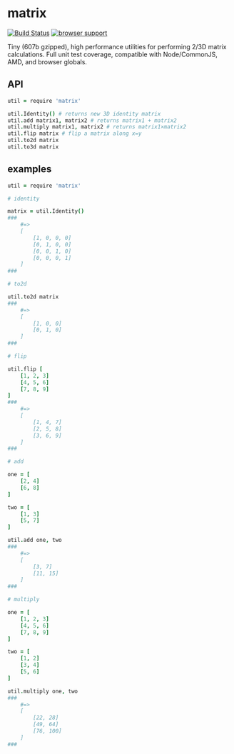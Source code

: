 # matrix

[![Build Status](https://travis-ci.org/bcherny/matrix.png)](https://travis-ci.org/bcherny/matrix.png)
[![browser support](https://ci.testling.com/bcherny/matrix.png)](https://ci.testling.com/bcherny/matrix)

Tiny (607b gzipped), high performance utilities for performing 2/3D matrix calculations. Full unit test coverage, compatible with Node/CommonJS, AMD, and browser globals.

## API

```coffee
util = require 'matrix'

util.Identity() # returns new 3D identity matrix
util.add matrix1, matrix2 # returns matrix1 + matrix2
util.multiply matrix1, matrix2 # returns matrix1×matrix2
util.flip matrix # flip a matrix along x=y
util.to2d matrix
util.to3d matrix
```

## examples

```coffee
util = require 'matrix'

# identity

matrix = util.Identity()
###
	#=>
	[
		[1, 0, 0, 0]
		[0, 1, 0, 0]
		[0, 0, 1, 0]
		[0, 0, 0, 1]
	]
###

# to2d

util.to2d matrix
###
	#=>
	[
		[1, 0, 0]
		[0, 1, 0]
	]
###

# flip

util.flip [
	[1, 2, 3]
	[4, 5, 6]
	[7, 8, 9]
]
###
	#=>
	[
		[1, 4, 7]
		[2, 5, 8]
		[3, 6, 9]
	]
###

# add

one = [
	[2, 4]
	[6, 8]
]

two = [
	[1, 3]
	[5, 7]
]

util.add one, two
###
	#=>
	[
		[3, 7]
		[11, 15]
	]
###

# multiply

one = [
	[1, 2, 3]
	[4, 5, 6]
	[7, 8, 9]
]

two = [
	[1, 2]
	[3, 4]
	[5, 6]
]

util.multiply one, two
###
	#=>
	[
		[22, 28]
		[49, 64]
		[76, 100]
	]
###
```

